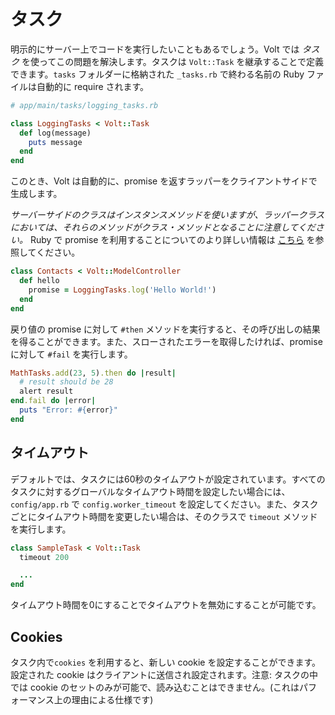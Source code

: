 # タスク

明示的にサーバー上でコードを実行したいこともあるでしょう。Volt では *タスク* を使ってこの問題を解決します。タスクは ```Volt::Task``` を継承することで定義できます。```tasks``` フォルダーに格納された ```_tasks.rb``` で終わる名前の Ruby ファイルは自動的に require されます。

```ruby
# app/main/tasks/logging_tasks.rb

class LoggingTasks < Volt::Task
  def log(message)
    puts message
  end
end
```

このとき、Volt は自動的に、promise を返すラッパーをクライアントサイドで生成します。

*サーバーサイドのクラスはインスタンスメソッドを使いますが、ラッパークラスにおいては、それらのメソッドがクラス・メソッドとなることに注意してください。* Ruby で promise を利用することについてのより詳しい情報は [こちら](http://opalrb.org/blog/2014/05/07/promises-in-opal/) を参照してください。

```ruby
class Contacts < Volt::ModelController
  def hello
    promise = LoggingTasks.log('Hello World!')
  end
end
```

戻り値の promise に対して ```#then``` メソッドを実行すると、その呼び出しの結果を得ることができます。また、スローされたエラーを取得したければ、promise に対して ```#fail``` を実行します。

```ruby
MathTasks.add(23, 5).then do |result|
  # result should be 28
  alert result
end.fail do |error|
  puts "Error: #{error}"
end
```

## タイムアウト

デフォルトでは、タスクには60秒のタイムアウトが設定されています。すべてのタスクに対するグローバルなタイムアウト時間を設定したい場合には、```config/app.rb``` で ```config.worker_timeout``` を設定してください。また、タスクごとにタイムアウト時間を変更したい場合は、そのクラスで ```timeout``` メソッドを実行します。

```ruby
class SampleTask < Volt::Task
  timeout 200

  ...
end
```

タイムアウト時間を0にすることでタイムアウトを無効にすることが可能です。

## Cookies

タスク内で```cookies``` を利用すると、新しい cookie を設定することができます。設定された cookie はクライアントに送信され設定されます。注意: タスクの中では cookie のセットのみが可能で、読み込むことはできません。(これはパフォーマンス上の理由による仕様です)
